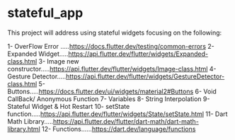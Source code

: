 # stateful_app

This project will address using stateful widgets focusing on the following:

 1-  OverFlow Error .....https://docs.flutter.dev/testing/common-errors
 2-  Expanded Widget.....https://api.flutter.dev/flutter/widgets/Expanded-class.html 
 3-  Image new constructor.....https://api.flutter.dev/flutter/widgets/Image-class.html
 4-  Gesture Detector.....https://api.flutter.dev/flutter/widgets/GestureDetector-class.html
 5-  Buttons.....https://docs.flutter.dev/ui/widgets/material2#Buttons
 6-  Void CallBack/ Anonymous Function
 7-  Variables
 8-  String Interpolation
 9-  Stateful Widget & Hot Restart
 10- setState function.....https://api.flutter.dev/flutter/widgets/State/setState.html
 11- Dart Math Library.....https://api.flutter.dev/flutter/dart-math/dart-math-library.html
 12- Functions......https://dart.dev/language/functions
